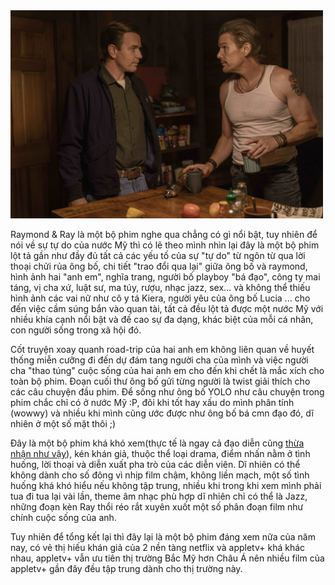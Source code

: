 <img src="https://raw.githubusercontent.com/vdchuyen/chuyen-vn/master/img/raymondray.jpg" alt="image from appletv+" width="500"/> 

Raymond & Ray là một bộ phim nghe qua chẳng có gì nổi bật, tuy nhiên để nói về sự tự do của nước Mỹ thì có lẽ theo mình nhìn lại đây là một bộ phim lột tả gần như đầy đủ tất cả các yếu tố của sự "tự do" từ ngôn từ qua lời thoại chửi rủa ông bố, chi tiết "trao đổi qua lại" giữa ông bố và raymond, hình ảnh hai "anh em", nghĩa trang, người bố playboy "bá đạo", công ty mai táng, vị cha xứ, luật sư, ma túy, rượu, nhạc jazz, sex... và không thể thiếu hình ảnh các vai nữ như cô y tá Kiera, người yêu của ông bố Lucia ... cho đến việc cầm súng bắn vào quan tài, tất cả đều lột tả được một nước Mỹ với nhiều khía cạnh nổi bật và đề cao sự đa dạng, khác biệt của mỗi cá nhân, con người sống trong xã hội đó. 

Cốt truyện xoay quanh road-trip của hai anh em không liên quan về huyết thống miễn cưỡng đi đến dự đám tang người cha của mình và việc người cha "thao túng" cuộc sống của hai anh em cho đến khi chết là mắc xích cho toàn bộ phim. Đoạn cuối thư ông bố gửi từng người là twist giải thích cho các câu chuyện đầu phim. Để sống như ông bố YOLO như câu chuyện trong phim chắc chỉ có ở nước Mỹ :P, đôi khi tốt hay xấu do mình phân tính (wowwy) và nhiều khi mình cũng ước được như ông bố bá cmn đạo đó, dĩ nhiên ở một số mặt thôi ;)

Đây là một bộ phim khá khó xem(thực tế là ngay cả đạo diễn cũng [thừa nhận như vậy](https://collider.com/rodrigo-garca-raymond-and-ray-interview-apple-tv/)), kén khán giả, thuộc thể loại drama, điểm nhấn nằm ở tình huống, lời thoại và diễn xuất pha trò của các diễn viên. Dĩ nhiên có thể không dành cho số đông vì nhịp film chậm, không liền mạch, một số tình huống khá khó hiểu nếu không tập trung, nhiều khi trong khi xem mình phải tua đi tua lại vài lần, theme âm nhạc phù hợp dĩ nhiên chỉ có thể là Jazz, những đoạn kèn Ray thổi réo rắt xuyên xuốt một số phân đoạn film như chính cuộc sống của anh. 

Tuy nhiên để tổng kết lại thì đây lại là một bộ phim đáng xem nữa của năm nay, có vẻ thị hiếu khán giả của 2 nền tàng netflix và appletv+ khá khác nhau, appletv+ vẫn ưu tiên thị trường Bắc Mỹ hơn Châu Á nên nhiều film của appletv+ gần đây đều tập trung dành cho thị trường này. 

